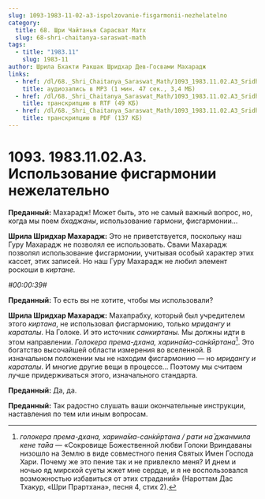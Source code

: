 ```yaml
---
slug: 1093-1983-11-02-a3-ispolzovanie-fisgarmonii-nezhelatelno
category:
  title: 68. Шри Чайтанья Сарасват Матх
  slug: 68-shri-chaitanya-saraswat-math
tags:
  - title: "1983.11"
    slug: 1983-11
author: Шрила Бхакти Ракшак Шридхар Дев-Госвами Махарадж
links:
  - href: /dl/68._Shri_Chaitanya_Saraswat_Math/1093_1983.11.02.A3_SridharMj_Ispolzovanie_fisgarmonii_nezhelatelno.mp3
    title: аудиозапись в MP3 (1 мин. 47 сек., 3,4 МБ)
  - href: /dl/68._Shri_Chaitanya_Saraswat_Math/1093_1983.11.02.A3_SridharMj_Ispolzovanie_fisgarmonii_nezhelatelno.rtf
    title: транскрипцию в RTF (49 КБ)
  - href: /dl/68._Shri_Chaitanya_Saraswat_Math/1093_1983.11.02.A3_SridharMj_Ispolzovanie_fisgarmonii_nezhelatelno.pdf
    title: транскрипцию в PDF (137 КБ)
---
```


# 1093. 1983.11.02.A3. Использование фисгармонии нежелательно

**Преданный:** Махарадж! Может быть, это не самый важный вопрос, но, когда мы поем *бхаджаны*, использование гармони, фисгармонии…

**Шрила Шридхар Махарадж:** Это не приветствуется, поскольку наш Гуру Махарадж не позволял ее использовать. Свами Махарадж позволял использование фисгармонии, учитывая особый характер этих кассет, этих записей. Но наш Гуру Махарадж не любил элемент роскоши в *киртане.*

*#00:00:39#*

**Преданный:** То есть вы не хотите, чтобы мы использовали?

**Шрила Шридхар Махарадж:** Махапрабху, который был учредителем этого *киртана*, не использовал фисгармонию, только *мридангу* и *караталы*. На Голоке. И это источник *санкиртаны.* Мы должны идти в этом направлении. *Голокера према-дхана, харина̄ма-сан̇кӣртана*[^_ftn1]. Это богатство высочайшей области измерения во вселенной. В изначальном положении мы не находим фисгармонию — но *мридангу и караталы*. И многие другие вещи в процессе… Поэтому мы считаем лучше придерживаться этого, изначального стандарта.

**Преданный:** Да, да.

**Преданный:** Так радостно слушать ваши окончательные инструкции, наставления по тем или иным вопросам.



[^_ftn1]: *голокера према-дхана, харина̄ма-сан̇кӣртана / рати на̄ джанмила кене та̄йа* — «Сокровище Божественной любви Голоки Вриндаваны низошло на Землю в виде совместного пения Святых Имен Господа Хари. Почему же это пение так и не привлекло меня? И днем и ночью яд мирской суеты жжет мне сердце, и я не воспользовался возможностью избавиться от этих страданий» (Нароттам Дас Тхакур, «Шри Прартхана», песня 4, стих 2).

